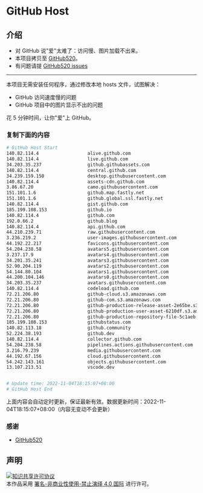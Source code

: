 # GitHub Host
## 介绍
- 对 GitHub 说"爱"太难了：访问慢、图片加载不出来。
- 本项目拷贝至 [GitHub520](https://github.com/521xueweihan/GitHub520)。
- 有问题请提 [GitHub520 issues](https://github.com/521xueweihan/GitHub520/issues/new)

---

本项目无需安装任何程序，通过修改本地 hosts 文件，试图解决：
- GitHub 访问速度慢的问题
- GitHub 项目中的图片显示不出的问题

花 5 分钟时间，让你"爱"上 GitHub。

### 复制下面的内容
```bash
# GitHub Host Start
140.82.114.4                  alive.github.com
140.82.114.4                  live.github.com
34.203.35.237                 github.githubassets.com
140.82.114.4                  central.github.com
34.239.159.150                desktop.githubusercontent.com
140.82.114.4                  assets-cdn.github.com
3.86.67.20                    camo.githubusercontent.com
151.101.1.6                   github.map.fastly.net
151.101.1.6                   github.global.ssl.fastly.net
140.82.114.4                  gist.github.com
185.199.108.153               github.io
140.82.114.4                  github.com
192.0.66.2                    github.blog
140.82.114.4                  api.github.com
44.210.239.71                 raw.githubusercontent.com
3.236.219.2                   user-images.githubusercontent.com
44.192.22.217                 favicons.githubusercontent.com
54.204.238.58                 avatars5.githubusercontent.com
3.237.17.9                    avatars4.githubusercontent.com
34.201.35.241                 avatars3.githubusercontent.com
52.90.204.119                 avatars2.githubusercontent.com
54.144.80.104                 avatars1.githubusercontent.com
44.200.104.146                avatars0.githubusercontent.com
34.203.35.237                 avatars.githubusercontent.com
140.82.114.4                  codeload.github.com
72.21.206.80                  github-cloud.s3.amazonaws.com
72.21.206.80                  github-com.s3.amazonaws.com
72.21.206.80                  github-production-release-asset-2e65be.s3.amazonaws.com
72.21.206.80                  github-production-user-asset-6210df.s3.amazonaws.com
72.21.206.80                  github-production-repository-file-5c1aeb.s3.amazonaws.com
185.199.108.153               githubstatus.com
140.82.113.18                 github.community
52.224.38.193                 github.dev
140.82.114.4                  collector.github.com
54.204.238.58                 pipelines.actions.githubusercontent.com
3.216.79.239                  media.githubusercontent.com
44.192.67.156                 cloud.githubusercontent.com
54.242.143.161                objects.githubusercontent.com
13.107.213.51                 vscode.dev


# Update time: 2022-11-04T18:15:07+08:00
# GitHub Host End

```
上面内容会自动定时更新，保证最新有效。数据更新时间：2022-11-04T18:15:07+08:00（内容无变动不会更新）

### 感谢

- [GitHub520](https://github.com/521xueweihan/GitHub520)

## 声明
<a rel="license" href="https://creativecommons.org/licenses/by-nc-nd/4.0/deed.zh"><img alt="知识共享许可协议" style="border-width: 0" src="https://licensebuttons.net/l/by-nc-nd/4.0/88x31.png"></a><br>本作品采用 <a rel="license" href="https://creativecommons.org/licenses/by-nc-nd/4.0/deed.zh">署名-非商业性使用-禁止演绎 4.0 国际</a> 进行许可。